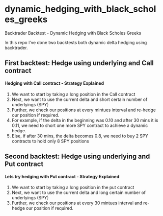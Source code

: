# dynamic_hedging_with_black_scholes_greeks
Backtrader Backtest - Dynamic Hedging with Black Scholes Greeks

In this repo I've done two backtests both dynamic delta hedging using backtrader.

## First backtest: Hedge using underlying and Call contract

#### Hedging with Call contract - Strategy Explained
1.   We want to start by taking a long position in the Call contract
2.   Next, we want to use the current delta and short certain number of underlyings (SPY)
3.   Further, we check our positions at every mintues interval and re-hedge our position if required. 
4.   For example, if the delta in the beginning was 0.10 and after 30 mins it is 0.11, we need to short one more SPY contract to achieve a dynamic hedge. 
5.   Else, if after 30 mins, the delta becomes 0.8, we need to buy 2 SPY contracts to hold only 8 SPY positions 


## Second backtest: Hedge using underlying and Put contract

#### Lets try hedging with Put contract - Strategy Explained
1.   We want to start by taking a long position in the put contract
2.   Next, we want to use the current delta and long certain number of underlyings (SPY)
3.   Further, we check our positions at every 30 mintues interval and re-hedge our position if required. 



